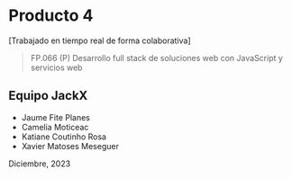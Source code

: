 # Producto 4
[Trabajado en tiempo real de forma colaborativa]
> FP.066 (P) Desarrollo full stack de soluciones web con JavaScript y servicios web

## Equipo JackX
* Jaume Fite Planes
* Camelia Moticeac
* Katiane Coutinho Rosa
* Xavier Matoses Meseguer

Diciembre, 2023
